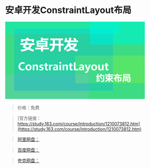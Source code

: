 # 安卓开发ConstraintLayout布局

![img](../../../assets/study163/free/c1413f716b4a4f56a0e1bc60c658a136.png)

> 价格：免费

> [官方链接：https://study.163.com/course/introduction/1210073812.htm](https://study.163.com/course/introduction/1210073812.htm)

> [阿里网盘：]()

> [百度网盘：]()

> [夸克网盘：]()
